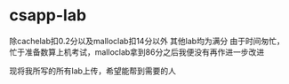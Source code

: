 # csapp-lab
除cachelab扣0.2分以及malloclab扣14分以外 其他lab均为满分
由于时间匆忙，忙于准备数算上机考试，malloclab拿到86分之后我便没有再作进一步改进

现将我所写的所有lab上传，希望能帮到需要的人
